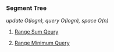 ### Segment Tree

*update O(logn), query O(logn), space O(n)*

1. [Range Sum Qeury](RSQ.cpp)

2. [Range Minimum Query](RMQ.cpp)
